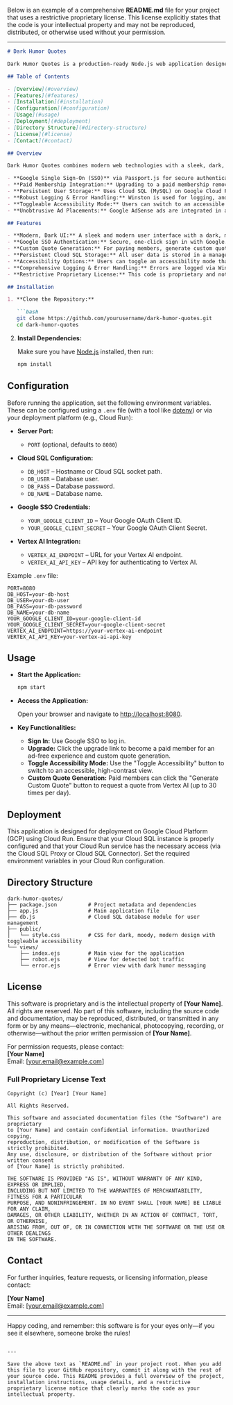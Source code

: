 Below is an example of a comprehensive **README.md** file for your project that uses a restrictive proprietary license. This license explicitly states that the code is your intellectual property and may not be reproduced, distributed, or otherwise used without your permission.

---

```markdown
# Dark Humor Quotes

Dark Humor Quotes is a production‑ready Node.js web application designed to deliver a steady stream of dark humor motivational quotes. This project is proprietary software and is the intellectual property of **[Your Name]**. Use, reproduction, or distribution of any part of this code without explicit written permission is strictly prohibited.

## Table of Contents

- [Overview](#overview)
- [Features](#features)
- [Installation](#installation)
- [Configuration](#configuration)
- [Usage](#usage)
- [Deployment](#deployment)
- [Directory Structure](#directory-structure)
- [License](#license)
- [Contact](#contact)

## Overview

Dark Humor Quotes combines modern web technologies with a sleek, dark, and moody design. The application includes:

- **Google Single Sign-On (SSO)** via Passport.js for secure authentication.
- **Paid Membership Integration:** Upgrading to a paid membership removes ads and enables custom quote generation (up to 30 times per day) powered by Vertex AI.
- **Persistent User Storage:** Uses Cloud SQL (MySQL) on Google Cloud Platform for storing user profiles and usage data.
- **Robust Logging & Error Handling:** Winston is used for logging, and custom, darkly humorous error pages are provided.
- **Toggleable Accessibility Mode:** Users can switch to an accessible high-contrast view if desired.
- **Unobtrusive Ad Placements:** Google AdSense ads are integrated in a minimal, non-distracting manner.

## Features

- **Modern, Dark UI:** A sleek and modern user interface with a dark, moody color scheme.
- **Google SSO Authentication:** Secure, one-click sign in with Google.
- **Custom Quote Generation:** For paying members, generate custom quotes via Vertex AI.
- **Persistent Cloud SQL Storage:** All user data is stored in a managed Cloud SQL instance.
- **Accessibility Options:** Users can toggle an accessibility mode that increases font sizes, contrast, and overall readability.
- **Comprehensive Logging & Error Handling:** Errors are logged via Winston and displayed with a touch of dark humor.
- **Restrictive Proprietary License:** This code is proprietary and not to be reproduced or used without explicit permission.

## Installation

1. **Clone the Repository:**

   ```bash
   git clone https://github.com/yourusername/dark-humor-quotes.git
   cd dark-humor-quotes
   ```

2. **Install Dependencies:**

   Make sure you have [Node.js](https://nodejs.org/) installed, then run:

   ```bash
   npm install
   ```

## Configuration

Before running the application, set the following environment variables. These can be configured using a `.env` file (with a tool like [dotenv](https://www.npmjs.com/package/dotenv)) or via your deployment platform (e.g., Cloud Run):

- **Server Port:**
  - `PORT` (optional, defaults to `8080`)

- **Cloud SQL Configuration:**
  - `DB_HOST` – Hostname or Cloud SQL socket path.
  - `DB_USER` – Database user.
  - `DB_PASS` – Database password.
  - `DB_NAME` – Database name.

- **Google SSO Credentials:**
  - `YOUR_GOOGLE_CLIENT_ID` – Your Google OAuth Client ID.
  - `YOUR_GOOGLE_CLIENT_SECRET` – Your Google OAuth Client Secret.

- **Vertex AI Integration:**
  - `VERTEX_AI_ENDPOINT` – URL for your Vertex AI endpoint.
  - `VERTEX_AI_API_KEY` – API key for authenticating to Vertex AI.

Example `.env` file:

```dotenv
PORT=8080
DB_HOST=your-db-host
DB_USER=your-db-user
DB_PASS=your-db-password
DB_NAME=your-db-name
YOUR_GOOGLE_CLIENT_ID=your-google-client-id
YOUR_GOOGLE_CLIENT_SECRET=your-google-client-secret
VERTEX_AI_ENDPOINT=https://your-vertex-ai-endpoint
VERTEX_AI_API_KEY=your-vertex-ai-api-key
```

## Usage

- **Start the Application:**

  ```bash
  npm start
  ```

- **Access the Application:**

  Open your browser and navigate to [http://localhost:8080](http://localhost:8080).

- **Key Functionalities:**
  - **Sign In:** Use Google SSO to log in.
  - **Upgrade:** Click the upgrade link to become a paid member for an ad-free experience and custom quote generation.
  - **Toggle Accessibility Mode:** Use the "Toggle Accessibility" button to switch to an accessible, high-contrast view.
  - **Custom Quote Generation:** Paid members can click the "Generate Custom Quote" button to request a quote from Vertex AI (up to 30 times per day).

## Deployment

This application is designed for deployment on Google Cloud Platform (GCP) using Cloud Run. Ensure that your Cloud SQL instance is properly configured and that your Cloud Run service has the necessary access (via the Cloud SQL Proxy or Cloud SQL Connector). Set the required environment variables in your Cloud Run configuration.

## Directory Structure

```
dark-humor-quotes/
├── package.json          # Project metadata and dependencies
├── app.js                # Main application file
├── db.js                 # Cloud SQL database module for user management
├── public/
│   └── style.css         # CSS for dark, moody, modern design with toggleable accessibility
└── views/
    ├── index.ejs         # Main view for the application
    ├── robot.ejs         # View for detected bot traffic
    └── error.ejs         # Error view with dark humor messaging
```

## License

This software is proprietary and is the intellectual property of **[Your Name]**. All rights are reserved. No part of this software, including the source code and documentation, may be reproduced, distributed, or transmitted in any form or by any means—electronic, mechanical, photocopying, recording, or otherwise—without the prior written permission of **[Your Name]**.

For permission requests, please contact:  
**[Your Name]**  
Email: [your.email@example.com]  

### Full Proprietary License Text

```
Copyright (c) [Year] [Your Name]

All Rights Reserved.

This software and associated documentation files (the "Software") are proprietary
to [Your Name] and contain confidential information. Unauthorized copying,
reproduction, distribution, or modification of the Software is strictly prohibited.
Any use, disclosure, or distribution of the Software without prior written consent
of [Your Name] is strictly prohibited.

THE SOFTWARE IS PROVIDED "AS IS", WITHOUT WARRANTY OF ANY KIND, EXPRESS OR IMPLIED,
INCLUDING BUT NOT LIMITED TO THE WARRANTIES OF MERCHANTABILITY, FITNESS FOR A PARTICULAR
PURPOSE, AND NONINFRINGEMENT. IN NO EVENT SHALL [YOUR NAME] BE LIABLE FOR ANY CLAIM,
DAMAGES, OR OTHER LIABILITY, WHETHER IN AN ACTION OF CONTRACT, TORT, OR OTHERWISE,
ARISING FROM, OUT OF, OR IN CONNECTION WITH THE SOFTWARE OR THE USE OR OTHER DEALINGS
IN THE SOFTWARE.
```

## Contact

For further inquiries, feature requests, or licensing information, please contact:

**[Your Name]**  
Email: [your.email@example.com]

---

Happy coding, and remember: this software is for your eyes only—if you see it elsewhere, someone broke the rules!
```

---

Save the above text as `README.md` in your project root. When you add this file to your GitHub repository, commit it along with the rest of your source code. This README provides a full overview of the project, installation instructions, usage details, and a restrictive proprietary license notice that clearly marks the code as your intellectual property.

